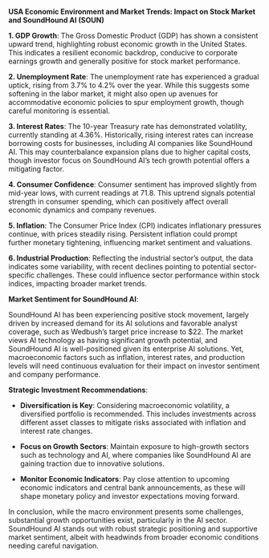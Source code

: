**USA Economic Environment and Market Trends: Impact on Stock Market and SoundHound AI (SOUN)**

**1. GDP Growth**: The Gross Domestic Product (GDP) has shown a consistent upward trend, highlighting robust economic growth in the United States. This indicates a resilient economic backdrop, conducive to corporate earnings growth and generally positive for stock market performance.

**2. Unemployment Rate**: The unemployment rate has experienced a gradual uptick, rising from 3.7% to 4.2% over the year. While this suggests some softening in the labor market, it might also open up avenues for accommodative economic policies to spur employment growth, though careful monitoring is essential.

**3. Interest Rates**: The 10-year Treasury rate has demonstrated volatility, currently standing at 4.36%. Historically, rising interest rates can increase borrowing costs for businesses, including AI companies like SoundHound AI. This may counterbalance expansion plans due to higher capital costs, though investor focus on SoundHound AI’s tech growth potential offers a mitigating factor.

**4. Consumer Confidence**: Consumer sentiment has improved slightly from mid-year lows, with current readings at 71.8. This uptrend signals potential strength in consumer spending, which can positively affect overall economic dynamics and company revenues.

**5. Inflation**: The Consumer Price Index (CPI) indicates inflationary pressures continue, with prices steadily rising. Persistent inflation could prompt further monetary tightening, influencing market sentiment and valuations.

**6. Industrial Production**: Reflecting the industrial sector’s output, the data indicates some variability, with recent declines pointing to potential sector-specific challenges. These could influence sector performance within stock indices, impacting broader market trends.

**Market Sentiment for SoundHound AI**: 

SoundHound AI has been experiencing positive stock movement, largely driven by increased demand for its AI solutions and favorable analyst coverage, such as Wedbush’s target price increase to $22. The market views AI technology as having significant growth potential, and SoundHound AI is well-positioned given its enterprise AI solutions. Yet, macroeconomic factors such as inflation, interest rates, and production levels will need continuous evaluation for their impact on investor sentiment and company performance.

**Strategic Investment Recommendations**:

- **Diversification is Key**: Considering macroeconomic volatility, a diversified portfolio is recommended. This includes investments across different asset classes to mitigate risks associated with inflation and interest rate changes.
  
- **Focus on Growth Sectors**: Maintain exposure to high-growth sectors such as technology and AI, where companies like SoundHound AI are gaining traction due to innovative solutions.

- **Monitor Economic Indicators**: Pay close attention to upcoming economic indicators and central bank announcements, as these will shape monetary policy and investor expectations moving forward.

In conclusion, while the macro environment presents some challenges, substantial growth opportunities exist, particularly in the AI sector. SoundHound AI stands out with robust strategic positioning and supportive market sentiment, albeit with headwinds from broader economic conditions needing careful navigation.